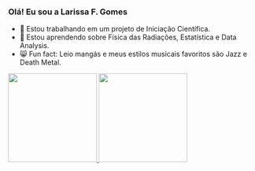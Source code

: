 ### Olá! Eu sou a Larissa F. Gomes

- 🧪 Estou trabalhando em um projeto de Iniciação Científica.
- 🌱 Estou aprendendo sobre Física das Radiações, Estatística e Data Analysis.
- 😸 Fun fact: Leio mangás e meus estilos musicais favoritos são Jazz e Death Metal.

<div>
  <a href="https://beacons.al/LarissaFGomes">
  <img height="180em" src="https://github-readme-stats.vercel.app/api?username=LarissaFGomes&show_icons=true&theme=tokyonight"/>
  <img height="180em" src="https://github-readme-stats.vercel.app/api/top-langs/?username=LarissaFGomes&layout=compact&theme=tokyonight"/>
</div>

